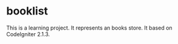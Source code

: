 # booklist
This is a learning project. It represents an books store.
It based on CodeIgniter 2.1.3.
